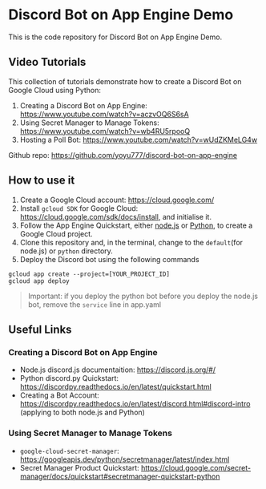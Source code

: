 # Discord Bot on App Engine Demo

This is the code repository for Discord Bot on App Engine Demo.

## Video Tutorials

This collection of tutorials demonstrate how to create a Discord Bot on Google Cloud using Python:
1. Creating a Discord Bot on App Engine: https://www.youtube.com/watch?v=aczvOQ6S6sA
2. Using Secret Manager to Manage Tokens: https://www.youtube.com/watch?v=wb4RU5rpooQ
3. Hosting a Poll Bot: https://www.youtube.com/watch?v=wUdZKMeLG4w

Github repo: https://github.com/yoyu777/discord-bot-on-app-engine

## How to use it

1. Create a Google Cloud account: https://cloud.google.com/
2. Install `gcloud SDK` for Google Cloud: https://cloud.google.com/sdk/docs/install, and initialise it.
3. Follow the App Engine Quickstart, either [node.js](https://cloud.google.com/appengine/docs/standard/nodejs/quickstart) or [Python](https://cloud.google.com/appengine/docs/standard/python3/quickstart), to create a Google Cloud project. 
4. Clone this repository and, in the terminal, change to the `default`(for node.js) or `python` directory.
5. Deploy the Discord bot using the following commands
```
gcloud app create --project=[YOUR_PROJECT_ID]
gcloud app deploy
```
> Important: if you deploy the python bot before you deploy the node.js bot, remove the `service` line in app.yaml

## Useful Links

### Creating a Discord Bot on App Engine
- Node.js discord.js documentaition: https://discord.js.org/#/
- Python discord.py Quickstart: https://discordpy.readthedocs.io/en/latest/quickstart.html
- Creating a Bot Account: https://discordpy.readthedocs.io/en/latest/discord.html#discord-intro (applying to both node.js and Python)
  
### Using Secret Manager to Manage Tokens
- `google-cloud-secret-manager`: https://googleapis.dev/python/secretmanager/latest/index.html
- Secret Manager Product Quickstart: https://cloud.google.com/secret-manager/docs/quickstart#secretmanager-quickstart-python

